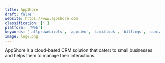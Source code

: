 ```yaml
---
title: AppShore
draft: false 
website: https://www.appshore.com
classification: ['']
platform: ['Web']
keywords: ['allprowebtools', 'apptivo', 'batchbook', 'billings', 'contactually', 'fiitfu', 'fluentstream', 'funnelcrm', 'gold-vision', 'haystackcrm', 'hero', 'hubspot_crm', 'intouch', 'kreato', 'less_annoying_crm', 'nimble', 'opencrm', 'oracle_field_service_cloud', 'sortd_for_sales', 'vipecloud', 'zoho_crm']
image: logo.png
---
```

AppShore is a cloud-based CRM solution that caters to small businesses and helps them to manage their interactions.